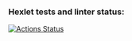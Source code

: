 ### Hexlet tests and linter status:
[![Actions Status](https://github.com/feeedback/backend-project-lvl3/workflows/hexlet-check/badge.svg)](https://github.com/feeedback/backend-project-lvl3/actions)